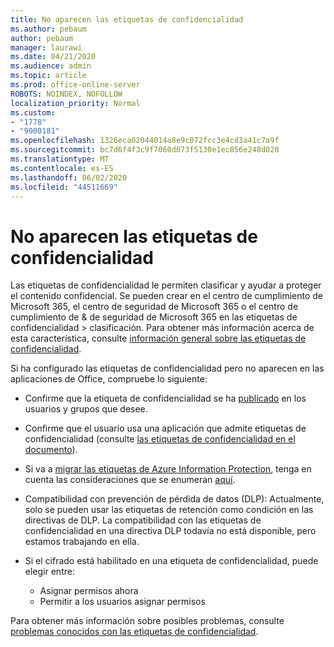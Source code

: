 ```yaml
---
title: No aparecen las etiquetas de confidencialidad
ms.author: pebaum
author: pebaum
manager: laurawi
ms.date: 04/21/2020
ms.audience: admin
ms.topic: article
ms.prod: office-online-server
ROBOTS: NOINDEX, NOFOLLOW
localization_priority: Normal
ms.custom:
- "1778"
- "9000181"
ms.openlocfilehash: 1326eca02044014a8e9c072fcc3e4cd3a41c7a9f
ms.sourcegitcommit: bc7d6f4f3c9f7060d073f5130e1ec856e248d020
ms.translationtype: MT
ms.contentlocale: es-ES
ms.lasthandoff: 06/02/2020
ms.locfileid: "44511669"
---
```

# <a name="sensitivity-labels-not-appearing"></a>No aparecen las etiquetas de confidencialidad

Las etiquetas de confidencialidad le permiten clasificar y ayudar a proteger el contenido confidencial. Se pueden crear en el centro de cumplimiento de Microsoft 365, el centro de seguridad de Microsoft 365 o el centro de cumplimiento de & de seguridad de Microsoft 365 en las etiquetas de confidencialidad > clasificación. Para obtener más información acerca de esta característica, consulte [información general sobre las etiquetas de confidencialidad](https://docs.microsoft.com/microsoft-365/compliance/sensitivity-labels).

Si ha configurado las etiquetas de confidencialidad pero no aparecen en las aplicaciones de Office, compruebe lo siguiente:

- Confirme que la etiqueta de confidencialidad se ha [publicado](https://docs.microsoft.com/microsoft-365/compliance/sensitivity-labels#what-label-policies-can-do) en los usuarios y grupos que desee.

- Confirme que el usuario usa una aplicación que admite etiquetas de confidencialidad (consulte [las etiquetas de confidencialidad en el documento](https://support.office.com/article/apply-sensitivity-labels-to-your-documents-and-email-within-office-2f96e7cd-d5a4-403b-8bd7-4cc636bae0f9?#bkmk_whereavailable)).

- Si va a [migrar las etiquetas de Azure Information Protection](https://docs.microsoft.com/azure/information-protection/configure-policy-migrate-labels), tenga en cuenta las consideraciones que se enumeran [aquí](https://docs.microsoft.com/azure/information-protection/configure-policy-migrate-labels#considerations-for-unified-labels).

- Compatibilidad con prevención de pérdida de datos (DLP): Actualmente, solo se pueden usar las etiquetas de retención como condición en las directivas de DLP.  La compatibilidad con las etiquetas de confidencialidad en una directiva DLP todavía no está disponible, pero estamos trabajando en ella.

- Si el cifrado está habilitado en una etiqueta de confidencialidad, puede elegir entre:
    - Asignar permisos ahora
    - Permitir a los usuarios asignar permisos


Para obtener más información sobre posibles problemas, consulte [problemas conocidos con las etiquetas de confidencialidad](https://support.office.com/article/known-issues-with-sensitivity-labels-in-office-b169d687-2bbd-4e21-a440-7da1b2743edc).